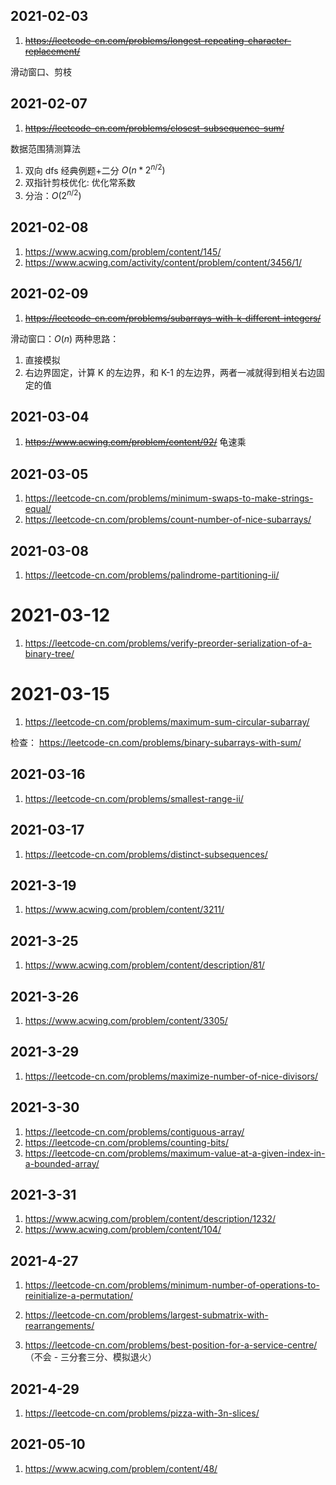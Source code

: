 
## 2021-02-03
1. ~~https://leetcode-cn.com/problems/longest-repeating-character-replacement/~~

滑动窗口、剪枝

## 2021-02-07
1. ~~https://leetcode-cn.com/problems/closest-subsequence-sum/~~

数据范围猜测算法
1. 双向 dfs 经典例题+二分 $O(n*2^{n/2})$
2. 双指针剪枝优化: 优化常系数
3. 分治：$O(2^{n/2})$


## 2021-02-08
1. https://www.acwing.com/problem/content/145/
2. https://www.acwing.com/activity/content/problem/content/3456/1/

## 2021-02-09
1. ~~https://leetcode-cn.com/problems/subarrays-with-k-different-integers/~~

滑动窗口：$O(n)$
两种思路：
1. 直接模拟
2. 右边界固定，计算 K 的左边界，和 K-1 的左边界，两者一减就得到相关右边固定的值

## 2021-03-04
1. ~~https://www.acwing.com/problem/content/92/~~
龟速乘

## 2021-03-05
1. https://leetcode-cn.com/problems/minimum-swaps-to-make-strings-equal/
2. https://leetcode-cn.com/problems/count-number-of-nice-subarrays/


## 2021-03-08
1. https://leetcode-cn.com/problems/palindrome-partitioning-ii/


# 2021-03-12
1. https://leetcode-cn.com/problems/verify-preorder-serialization-of-a-binary-tree/

# 2021-03-15
1. https://leetcode-cn.com/problems/maximum-sum-circular-subarray/

检查：
https://leetcode-cn.com/problems/binary-subarrays-with-sum/


## 2021-03-16
1. https://leetcode-cn.com/problems/smallest-range-ii/

## 2021-03-17
1. https://leetcode-cn.com/problems/distinct-subsequences/

## 2021-3-19
1. https://www.acwing.com/problem/content/3211/

## 2021-3-25
1. https://www.acwing.com/problem/content/description/81/

## 2021-3-26
1. https://www.acwing.com/problem/content/3305/

## 2021-3-29
1. https://leetcode-cn.com/problems/maximize-number-of-nice-divisors/

## 2021-3-30
1. https://leetcode-cn.com/problems/contiguous-array/
2. https://leetcode-cn.com/problems/counting-bits/
3. https://leetcode-cn.com/problems/maximum-value-at-a-given-index-in-a-bounded-array/


## 2021-3-31
1. https://www.acwing.com/problem/content/description/1232/
2. https://www.acwing.com/problem/content/104/


## 2021-4-27
1. https://leetcode-cn.com/problems/minimum-number-of-operations-to-reinitialize-a-permutation/

2. https://leetcode-cn.com/problems/largest-submatrix-with-rearrangements/
3. https://leetcode-cn.com/problems/best-position-for-a-service-centre/ （不会 - 三分套三分、模拟退火）

## 2021-4-29
1. https://leetcode-cn.com/problems/pizza-with-3n-slices/

## 2021-05-10
1. https://www.acwing.com/problem/content/48/